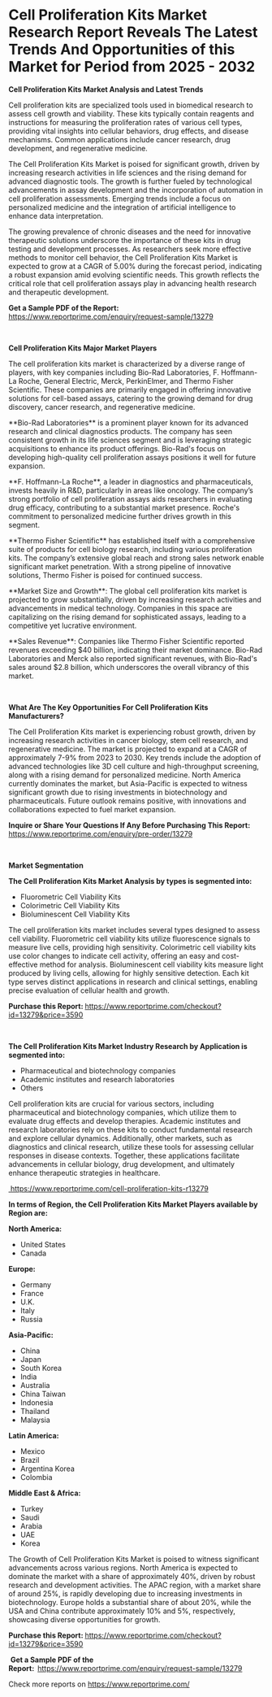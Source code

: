 <p><h1>Cell Proliferation Kits Market Research Report Reveals The Latest Trends And Opportunities of this Market for Period from 2025 - 2032</h1></p><p><strong>Cell Proliferation Kits Market Analysis and Latest Trends</strong></p>
<p><p>Cell proliferation kits are specialized tools used in biomedical research to assess cell growth and viability. These kits typically contain reagents and instructions for measuring the proliferation rates of various cell types, providing vital insights into cellular behaviors, drug effects, and disease mechanisms. Common applications include cancer research, drug development, and regenerative medicine.</p><p>The Cell Proliferation Kits Market is poised for significant growth, driven by increasing research activities in life sciences and the rising demand for advanced diagnostic tools. The growth is further fueled by technological advancements in assay development and the incorporation of automation in cell proliferation assessments. Emerging trends include a focus on personalized medicine and the integration of artificial intelligence to enhance data interpretation. </p><p>The growing prevalence of chronic diseases and the need for innovative therapeutic solutions underscore the importance of these kits in drug testing and development processes. As researchers seek more effective methods to monitor cell behavior, the Cell Proliferation Kits Market is expected to grow at a CAGR of 5.00% during the forecast period, indicating a robust expansion amid evolving scientific needs. This growth reflects the critical role that cell proliferation assays play in advancing health research and therapeutic development.</p></p>
<p><strong>Get a Sample PDF of the Report:&nbsp;</strong> <a href="https://www.reportprime.com/enquiry/request-sample/13279?utm_campaign=3207&utm_medium=2&utm_source=Github&utm_content=ia&utm_term=20032025&utm_id=cell-proliferation-kits">https://www.reportprime.com/enquiry/request-sample/13279</a></p>
<p>&nbsp;</p>
<p><strong>Cell Proliferation Kits Major Market Players</strong></p>
<p><p>The cell proliferation kits market is characterized by a diverse range of players, with key companies including Bio-Rad Laboratories, F. Hoffmann-La Roche, General Electric, Merck, PerkinElmer, and Thermo Fisher Scientific. These companies are primarily engaged in offering innovative solutions for cell-based assays, catering to the growing demand for drug discovery, cancer research, and regenerative medicine.</p><p>**Bio-Rad Laboratories** is a prominent player known for its advanced research and clinical diagnostics products. The company has seen consistent growth in its life sciences segment and is leveraging strategic acquisitions to enhance its product offerings. Bio-Rad's focus on developing high-quality cell proliferation assays positions it well for future expansion.</p><p>**F. Hoffmann-La Roche**, a leader in diagnostics and pharmaceuticals, invests heavily in R&D, particularly in areas like oncology. The company’s strong portfolio of cell proliferation assays aids researchers in evaluating drug efficacy, contributing to a substantial market presence. Roche's commitment to personalized medicine further drives growth in this segment.</p><p>**Thermo Fisher Scientific** has established itself with a comprehensive suite of products for cell biology research, including various proliferation kits. The company’s extensive global reach and strong sales network enable significant market penetration. With a strong pipeline of innovative solutions, Thermo Fisher is poised for continued success.</p><p>**Market Size and Growth**: The global cell proliferation kits market is projected to grow substantially, driven by increasing research activities and advancements in medical technology. Companies in this space are capitalizing on the rising demand for sophisticated assays, leading to a competitive yet lucrative environment.</p><p>**Sales Revenue**: Companies like Thermo Fisher Scientific reported revenues exceeding $40 billion, indicating their market dominance. Bio-Rad Laboratories and Merck also reported significant revenues, with Bio-Rad's sales around $2.8 billion, which underscores the overall vibrancy of this market.</p></p>
<p>&nbsp;</p>
<p><strong>What Are The Key Opportunities For Cell Proliferation Kits Manufacturers?</strong></p>
<p><p>The Cell Proliferation Kits market is experiencing robust growth, driven by increasing research activities in cancer biology, stem cell research, and regenerative medicine. The market is projected to expand at a CAGR of approximately 7-9% from 2023 to 2030. Key trends include the adoption of advanced technologies like 3D cell culture and high-throughput screening, along with a rising demand for personalized medicine. North America currently dominates the market, but Asia-Pacific is expected to witness significant growth due to rising investments in biotechnology and pharmaceuticals. Future outlook remains positive, with innovations and collaborations expected to fuel market expansion.</p></p>
<p><strong>Inquire or Share Your Questions If Any Before Purchasing This Report:</strong> <a href="https://www.reportprime.com/enquiry/pre-order/13279?utm_campaign=3207&utm_medium=2&utm_source=Github&utm_content=ia&utm_term=20032025&utm_id=cell-proliferation-kits">https://www.reportprime.com/enquiry/pre-order/13279</a></p>
<p>&nbsp;</p>
<p><strong>Market Segmentation</strong></p>
<p><strong>The Cell Proliferation Kits Market Analysis by types is segmented into:</strong></p>
<p><ul><li>Fluorometric Cell Viability Kits</li><li>Colorimetric Cell Viability Kits</li><li>Bioluminescent Cell Viability Kits</li></ul></p>
<p><p>The cell proliferation kits market includes several types designed to assess cell viability. Fluorometric cell viability kits utilize fluorescence signals to measure live cells, providing high sensitivity. Colorimetric cell viability kits use color changes to indicate cell activity, offering an easy and cost-effective method for analysis. Bioluminescent cell viability kits measure light produced by living cells, allowing for highly sensitive detection. Each kit type serves distinct applications in research and clinical settings, enabling precise evaluation of cellular health and growth.</p></p>
<p><strong>Purchase this Report:&nbsp;</strong><a href="https://www.reportprime.com/checkout?id=13279&price=3590&utm_campaign=3207&utm_medium=2&utm_source=Github&utm_content=ia&utm_term=20032025&utm_id=cell-proliferation-kits">https://www.reportprime.com/checkout?id=13279&price=3590</a></p>
<p>&nbsp;</p>
<p><strong>The Cell Proliferation Kits Market Industry Research by Application is segmented into:</strong></p>
<p><ul><li>Pharmaceutical and biotechnology companies</li><li>Academic institutes and research laboratories</li><li>Others</li></ul></p>
<p><p>Cell proliferation kits are crucial for various sectors, including pharmaceutical and biotechnology companies, which utilize them to evaluate drug effects and develop therapies. Academic institutes and research laboratories rely on these kits to conduct fundamental research and explore cellular dynamics. Additionally, other markets, such as diagnostics and clinical research, utilize these tools for assessing cellular responses in disease contexts. Together, these applications facilitate advancements in cellular biology, drug development, and ultimately enhance therapeutic strategies in healthcare.</p></p>
<p><a href="https://www.reportprime.com/cell-proliferation-kits-r13279?utm_campaign=3207&utm_medium=2&utm_source=Github&utm_content=ia&utm_term=20032025&utm_id=cell-proliferation-kits">&nbsp;https://www.reportprime.com/cell-proliferation-kits-r13279</a></p>
<p><strong>In terms of Region, the Cell Proliferation Kits Market Players available by Region are:</strong></p>
<p>
    <p> <strong> North America: </strong>
        <ul>
            <li>United States</li>
            <li>Canada</li>
        </ul>
        </p> 
    <p> <strong> Europe: </strong>
        <ul>
            <li>Germany</li>
            <li>France</li>
            <li>U.K.</li>
            <li>Italy</li>
            <li>Russia</li>
        </ul>
        </p> 
    <p> <strong> Asia-Pacific: </strong>
        <ul>
            <li>China</li>
            <li>Japan</li>
            <li>South Korea</li>
            <li>India</li>
            <li>Australia</li>
            <li>China Taiwan</li>
            <li>Indonesia</li>
            <li>Thailand</li>
            <li>Malaysia</li>
        </ul>
        </p> 
    <p> <strong> Latin America: </strong>
        <ul>
            <li>Mexico</li>
            <li>Brazil</li>
            <li>Argentina Korea</li>
            <li>Colombia</li>
        </ul>
        </p> 
    <p> <strong> Middle East & Africa: </strong>
        <ul>
            <li>Turkey</li>
            <li>Saudi</li>
            <li>Arabia</li>
            <li>UAE</li>
            <li>Korea</li>
        </ul>
    </p>
    </p>
<p><p>The Growth of Cell Proliferation Kits Market is poised to witness significant advancements across various regions. North America is expected to dominate the market with a share of approximately 40%, driven by robust research and development activities. The APAC region, with a market share of around 25%, is rapidly developing due to increasing investments in biotechnology. Europe holds a substantial share of about 20%, while the USA and China contribute approximately 10% and 5%, respectively, showcasing diverse opportunities for growth.</p></p>
<p><strong>Purchase this Report: </strong><a href="https://www.reportprime.com/checkout?id=13279&price=3590&utm_campaign=3207&utm_medium=2&utm_source=Github&utm_content=ia&utm_term=20032025&utm_id=cell-proliferation-kits">https://www.reportprime.com/checkout?id=13279&price=3590</a></p>
<p>&nbsp;<strong>Get a Sample PDF of the Report:&nbsp;&nbsp;</strong><a href="https://www.reportprime.com/enquiry/request-sample/13279?utm_campaign=3207&utm_medium=2&utm_source=Github&utm_content=ia&utm_term=20032025&utm_id=cell-proliferation-kits">https://www.reportprime.com/enquiry/request-sample/13279</a></p>
<p><strong></strong></p>
<p>Check more reports on <a href="https://www.reportprime.com/?utm_campaign=3207&utm_medium=2&utm_source=Github&utm_content=ia&utm_term=20032025&utm_id=cell-proliferation-kits">https://www.reportprime.com/</a></p>